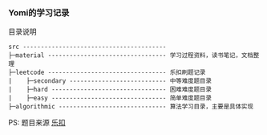 ### Yomi的学习记录

目录说明

```
src ---------------------------------------- 
├─material --------------------------------- 学习过程资料，读书笔记，文档整理
├─leetcode --------------------------------- 乐扣刷题记录
|    ├─secondary --------------------------- 中等难度题目录
|    ├─hard -------------------------------- 困难难度题目录
|    ├─easy -------------------------------- 简单难度题目录
├─algorithmic ------------------------------ 算法学习目录，主要是具体实现
```

PS: 题目来源 [乐扣]( https://leetcode-cn.com)

